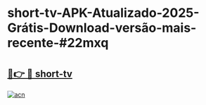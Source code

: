 # short-tv-APK-Atualizado-2025-Grátis-Download-versão-mais-recente-#22mxq

# <h2><a href="https://ainizakaria.my?title=short-tv&ref=22M">🔗👉 🔴 short-tv</a></h2>

[![acn](https://github.com/user-attachments/assets/0f9c940e-d8b0-45ae-aac7-cd30a18b3e1c)](https://ainizakaria.my?title=short-tv&ref=22M)

